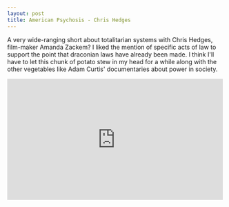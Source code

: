 ```yaml
---
layout: post
title: American Psychosis - Chris Hedges
---
```


A very wide-ranging short about totalitarian systems with Chris Hedges, film-maker Amanda Zackem? I liked the mention of specific acts of law to support the point that draconian laws have already been made. I think I'll have to let this chunk of potato stew in my head for a while along with the other vegetables like Adam Curtis' documentaries about power in society.

<div class="embed-container">
  <iframe
    src="https://player.vimeo.com/video/293802639"
    width="500"
    height="281"
    frameborder="0"
    webkitallowfullscreen
    mozallowfullscreen
    allowfullscreen>
  </iframe>
</div>
